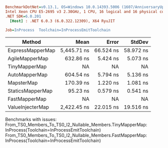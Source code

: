 ``` ini

BenchmarkDotNet=v0.13.1, OS=Windows 10.0.14393.5006 (1607/AnniversaryUpdate/Redstone1)
Intel Xeon CPU E5-2695 v3 2.30GHz, 1 CPU, 16 logical and 16 physical cores
.NET SDK=6.0.201
  [Host] : .NET 6.0.3 (6.0.322.12309), X64 RyuJIT

Job=InProcess  Toolchain=InProcessEmitToolchain  

```
|           Method |        Mean |     Error |    StdDev |
|----------------- |------------:|----------:|----------:|
| ExpressMapperMap | 5,445.71 ns | 66.524 ns | 58.972 ns |
|   AgileMapperMap |   632.86 ns |  5.424 ns |  5.073 ns |
|    TinyMapperMap |          NA |        NA |        NA |
|    AutoMapperMap |   604.54 ns |  5.794 ns |  5.136 ns |
|       MapsterMap |   170.39 ns |  1.220 ns |  1.081 ns |
| StaticsMapperMap |    95.23 ns |  0.579 ns |  0.541 ns |
|    FastMapperMap |          NA |        NA |        NA |
| ValueInjecterMap | 2,422.45 ns | 22.015 ns | 19.516 ns |

Benchmarks with issues:
  From_TS0_Members_To_TS0_I2_Nullable_Members.TinyMapperMap: InProcess(Toolchain=InProcessEmitToolchain)
  From_TS0_Members_To_TS0_I2_Nullable_Members.FastMapperMap: InProcess(Toolchain=InProcessEmitToolchain)
